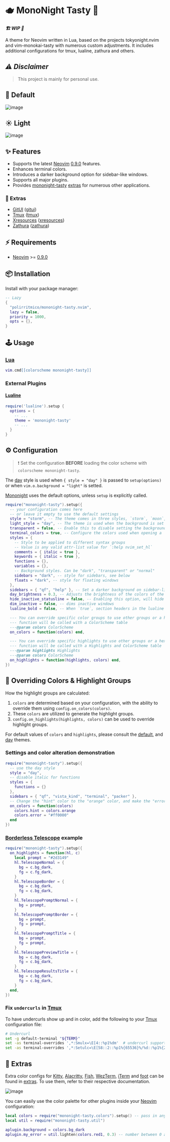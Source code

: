 # 🫖 MonoNight Tasty 🍶

***🏗️ WIP 🚧***

A theme for Neovim written in Lua, based on the projects tokyonight.nvim and
vim-monokai-tasty with numerous custom adjustments. It includes additional
configurations for tmux, lualine, zathura and others.

## ***⚠️ Disclaimer***
 
> This project is mainly for personal use.

## 🌙 Default

![image](https://user-images.githubusercontent.com/292349/190951628-10ba28a1-57ff-4479-8eab-47400a402242.png)

## ☀️ Light

![image](https://user-images.githubusercontent.com/292349/115996270-78c6c480-a593-11eb-8ed0-7d1400b058f5.png)

## ✨ Features

- Supports the latest [Neovim](https://github.com/neovim/neovim)
  [0.9.0](https://github.com/neovim/neovim/releases/tag/v0.9.0) features.
- Enhances terminal colors.
- Introduces a darker background option for sidebar-like windows.
- Supports all major plugins.
- Provides [mononight-tasty](https://github.com/folke/tokyonight.nvim)
  [extras](#-extras) for numerous other applications.

### 🐧 Extras

<!-- extras:start -->
- [GitUI](https://github.com/extrawurst/gitui) ([gitui](extras/gitui))
- [Tmux](https://github.com/tmux/tmux/wiki) ([tmux](extras/tmux))
- [Xresources](https://wiki.archlinux.org/title/X_resources) ([xresources](extras/xresources))
- [Zathura](https://pwmt.org/projects/zathura/) ([zathura](extras/zathura))
<!-- extras:end -->

## ⚡️ Requirements

- [Neovim](https://github.com/neovim/neovim) >=
  [0.9.0](https://github.com/neovim/neovim/releases/tag/v0.9.0)

## 📦 Installation

Install with your package manager:

```lua
-- Lazy
{
  "polirritmico/mononight-tasty.nvim",
  lazy = false,
  priority = 1000,
  opts = {},
}
```

## 🕹️ Usage

### [Lua](https://www.lua.org)

```lua
vim.cmd[[colorscheme mononight-tasty]]
```

### External Plugins

#### [Lualine](https://github.com/nvim-lualine/lualine.nvim)

```lua
require('lualine').setup {
  options = {
    -- ...
    theme = 'mononight-tasty'
    -- ...
  }
}
```

## ⚙️ Configuration

> ❗️ Set the configuration **BEFORE** loading the color scheme with `colorscheme mononight-tasty`.

The [day](#day) style is used when `{ style = "day" }` is passed to
`setup(options)` or when `vim.o.background = "light"` is setted.

[Mononight](https://github.com/polirritmico/mononight-tasty.nvim) uses the
default options, unless `setup` is explicitly called.

```lua
require("mononight-tasty").setup({
  -- your configuration comes here
  -- or leave it empty to use the default settings
  style = "storm", -- The theme comes in three styles, `storm`, `moon`, a darker variant `night` and `day`
  light_style = "day", -- The theme is used when the background is set to light
  transparent = false, -- Enable this to disable setting the background color
  terminal_colors = true, -- Configure the colors used when opening a `:terminal` in [Neovim](https://github.com/neovim/neovim)
  styles = {
    -- Style to be applied to different syntax groups
    -- Value is any valid attr-list value for `:help nvim_set_hl`
    comments = { italic = true },
    keywords = { italic = true },
    functions = {},
    variables = {},
    -- Background styles. Can be "dark", "transparent" or "normal"
    sidebars = "dark", -- style for sidebars, see below
    floats = "dark", -- style for floating windows
  },
  sidebars = { "qf", "help" }, -- Set a darker background on sidebar-like windows. For example: `["qf", "vista_kind", "terminal", "packer"]`
  day_brightness = 0.3, -- Adjusts the brightness of the colors of the **Day** style. Number between 0 and 1, from dull to vibrant colors
  hide_inactive_statusline = false, -- Enabling this option, will hide inactive statuslines and replace them with a thin border instead. Should work with the standard **StatusLine** and **LuaLine**.
  dim_inactive = false, -- dims inactive windows
  lualine_bold = false, -- When `true`, section headers in the lualine theme will be bold

  --- You can override specific color groups to use other groups or a hex color
  --- function will be called with a ColorScheme table
  ---@param colors ColorScheme
  on_colors = function(colors) end,

  --- You can override specific highlights to use other groups or a hex color
  --- function will be called with a Highlights and ColorScheme table
  ---@param highlights Highlights
  ---@param colors ColorScheme
  on_highlights = function(highlights, colors) end,
})
```

## 🍜 Overriding Colors & Highlight Groups

How the highlight groups are calculated:

1. `colors` are determined based on your configuration, with the ability to
   override them using `config.on_colors(colors)`.
1. These `colors` are utilized to generate the highlight groups.
1. `config.on_highlights(highlights, colors)` can be used to override highlight
   groups.

For default values of `colors` and `highlights`, please consult the
[default](extras/lua/mononight_tasty.lua), and
[day](extras/lua/mononight_tasty_day.lua) themes.

### Settings and color alteration demonstration

```lua
require("mononight-tasty").setup({
  -- use the day style
  style = "day",
  -- disable italic for functions
  styles = {
    functions = {}
  },
  sidebars = { "qf", "vista_kind", "terminal", "packer" },
  -- Change the "hint" color to the "orange" color, and make the "error" color bright red
  on_colors = function(colors)
    colors.hint = colors.orange
    colors.error = "#ff0000"
  end
})
```

### [Borderless Telescope](https://github.com/nvim-telescope/telescope.nvim/wiki/Gallery#borderless) example

```lua
require("mononight-tasty").setup({
  on_highlights = function(hl, c)
    local prompt = "#2d3149"
    hl.TelescopeNormal = {
      bg = c.bg_dark,
      fg = c.fg_dark,
    }
    hl.TelescopeBorder = {
      bg = c.bg_dark,
      fg = c.bg_dark,
    }
    hl.TelescopePromptNormal = {
      bg = prompt,
    }
    hl.TelescopePromptBorder = {
      bg = prompt,
      fg = prompt,
    }
    hl.TelescopePromptTitle = {
      bg = prompt,
      fg = prompt,
    }
    hl.TelescopePreviewTitle = {
      bg = c.bg_dark,
      fg = c.bg_dark,
    }
    hl.TelescopeResultsTitle = {
      bg = c.bg_dark,
      fg = c.bg_dark,
    }
  end,
})
```

### Fix `undercurls` in [Tmux](https://github.com/tmux/tmux)

To have undercurls show up and in color, add the following to your
[Tmux](https://github.com/tmux/tmux) configuration file:

```sh
# Undercurl
set -g default-terminal "${TERM}"
set -as terminal-overrides ',*:Smulx=\E[4::%p1%dm'  # undercurl support
set -as terminal-overrides ',*:Setulc=\E[58::2::%p1%{65536}%/%d::%p1%{256}%/%{255}%&%d::%p1%{255}%&%d%;m'  # underscore colours - needs tmux-3.0
```

## 🍭 Extras

Extra color configs for [Kitty](https://sw.kovidgoyal.net/kitty/conf.html),
[Alacritty](https://github.com/alacritty/alacritty),
[Fish](https://www.lua.org/), [WezTerm](https://wezfurlong.org/wezterm/config/),
[iTerm](https://iterm2.com/) and [foot](https://codeberg.org/dnkl/foot) can be
found in [extras](extras/). To use them, refer to their respective
documentation.

![image](https://user-images.githubusercontent.com/292349/115395546-d8d6f880-a198-11eb-98fb-a1194787701d.png)

You can easily use the color palette for other plugins inside your
[Neovim](https://github.com/neovim/neovim) configuration:

```lua
local colors = require("mononight-tasty.colors").setup() -- pass in any of the config options as explained above
local util = require("mononight-tasty.util")

aplugin.background = colors.bg_dark
aplugin.my_error = util.lighten(colors.red1, 0.3) -- number between 0 and 1. 0 results in white, 1 results in red1
```

